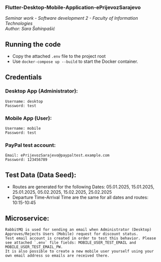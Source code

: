 <h3>Flutter-Desktop-Mobile-Application-ePrijevozSarajevo</h3>
<i>Seminar work - Software development 2 - Faculty of Information Technologies</i> </br>
<i>Author: Sara Šahinpašić</i> </br>

## Running the code
- Copy the attached `.env` file to the project root
- Use ```docker-compose up --build``` to start the Docker container.

## Credentials

### Desktop App (Administrator):
	Username: desktop
	Password: test

### Mobile App (User):
	Username: mobile
	Password: test
 
### PayPal test account:
	Email: ePrijevozSarajevo@paypaltest.example.com
	Password: 123456789

## Test Data (Data Seed):
- Routes are generated for the following Dates: 05.01.2025, 15.01.2025, 25.01.2025, 05.02.2025, 15.02.2025, 25.02.2025
- Departure Time-Arrival Time are the same for all dates and routes: 10:15-10:45 

## Microservice:
    RabbitMQ is used for sending an email when Administrator (Desktop) Approves/Rejects Users (Mobile) request for discount status.
    Test email account is created in order to test this behavior. Please see attached `.env` file fields: MOBILE_USER_TEST_EMAIL and MOBILE_USER_TEST_EMAIL_PW.
    It is also possible to create a new mobile user yourself using your own email address so emails are received there.    